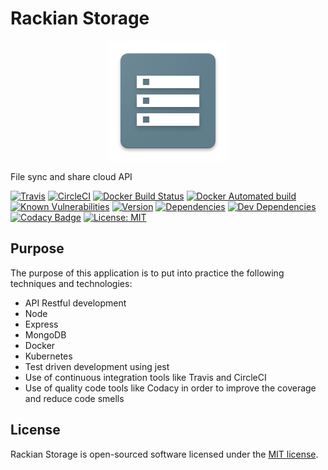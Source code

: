 # Rackian Storage

<p align="center">
  <img src="./logo.png">
</p>

File sync and share cloud API

[![Travis](https://img.shields.io/travis/ivandelabeldad/rackian-api.svg?style=flat-square)](https://travis-ci.org/ivandelabeldad/rackian-api)
[![CircleCI](https://img.shields.io/circleci/project/github/ivandelabeldad/rackian-api.svg?style=flat-square)](https://circleci.com/gh/ivandelabeldad/rackian-api)
[![Docker Build Status](https://img.shields.io/docker/build/ivandelabeldad/travis-cli.svg?style=flat-square)](https://hub.docker.com/r/ivandelabeldad/rackian-api/)
[![Docker Automated build](https://img.shields.io/docker/automated/ivandelabeldad/rackian-api.svg?style=flat-square)](https://hub.docker.com/r/ivandelabeldad/rackian-api/)
[![Known Vulnerabilities](https://snyk.io/test/github/ivandelabeldad/rackian-api/badge.svg?targetFile=package.json&style=flat-square)](https://snyk.io/test/github/ivandelabeldad/rackian-api?targetFile=package.json)
[![Version](https://img.shields.io/badge/version-0.0.1-orange.svg?style=flat-square)](https://github.com/ivandelabeldad/rackian-api)
[![Dependencies](https://img.shields.io/david/ivandelabeldad/rackian-api.svg?style=flat-square)](https://david-dm.org/ivandelabeldad/rackian-api)
[![Dev Dependencies](https://img.shields.io/david/dev/ivandelabeldad/rackian-api.svg?style=flat-square)](https://david-dm.org/ivandelabeldad/rackian-api?type=dev)
[![Codacy Badge](https://img.shields.io/codacy/coverage/26603995a736487896f5ea623d098e47.svg?style=flat-square)](https://www.codacy.com/app/ivandelabeldad/rackian-api?utm_source=github.com&utm_medium=referral&utm_content=ivandelabeldad/rackian-api&utm_campaign=Badge_Coverage)
[![License: MIT](https://img.shields.io/badge/license-MIT-yellow.svg?style=flat-square)](https://github.com/ivandelabeldad/rackian-api/blob/master/LICENSE)


## Purpose

The purpose of this application is to put into practice the following techniques and technologies:
* API Restful development
* Node
* Express
* MongoDB
* Docker
* Kubernetes
* Test driven development using jest
* Use of continuous integration tools like Travis and CircleCI
* Use of quality code tools like Codacy in order to improve the coverage and reduce code smells

## License

Rackian Storage is open-sourced software licensed under
the [MIT license](https://github.com/ivandelabeldad/rackian-api/blob/master/LICENSE).
